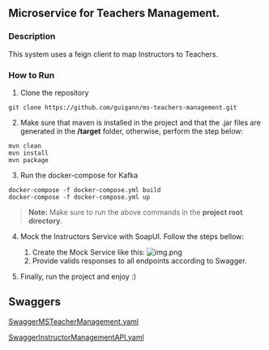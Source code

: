 ## Microservice for Teachers Management.

### Description
This system uses a feign client to map Instructors to Teachers.

### How to Run
1. Clone the repository

```
git clone https://github.com/guigann/ms-teachers-management.git
```
2. Make sure that maven is installed in the project and that the .jar files are generated in the **/target** folder, otherwise, perform the step below:
```
mvn clean
mvn install
mvn package
```
3. Run the docker-compose for Kafka
```
docker-compose -f docker-compose.yml build
docker-compose -f docker-compose.yml up
```
> **Note:** Make sure to run the above commands in the **project root directory**.
4. Mock the Instructors Service with SoapUI. Follow the steps bellow:
    1. Create the Mock Service like this: ![img.png](img.png)
    2. Provide valids responses to all endpoints according to Swagger.    

5. Finally, run the project and enjoy :)
## Swaggers
[SwaggerMSTeacherManagement.yaml](SwaggerMSTeacherManagement.yaml)

[SwaggerInstructorManagementAPI.yaml](SwaggerInstructorManagementAPI.yaml)
